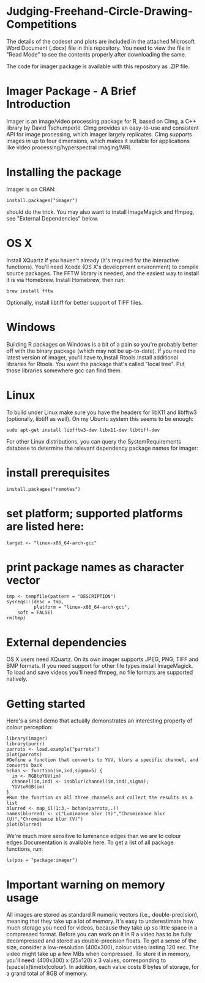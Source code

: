 # Judging-Freehand-Circle-Drawing-Competitions

The details of the codeset and plots are included in the attached Microsoft Word Document (.docx) file in this repository. 
You need to view the file in "Read Mode" to see the contents properly after downloading the same.

The code for imager package is available with this repository as .ZIP file.

Imager Package - A Brief Introduction
======================================

Imager is an image/video processing package for R, based on CImg, a C++ library by David Tschumperlé. CImg provides an easy-to-use and consistent API for image processing, which imager largely replicates. CImg supports images in up to four dimensions, which makes it suitable for applications like video processing/hyperspectral imaging/MRI.

Installing the package
======================
Imager is on CRAN:

    install.packages("imager")
should do the trick. You may also want to install ImageMagick and ffmpeg, see "External Dependencies" below.

OS X
======
Install XQuartz if you haven't already (it's required for the interactive functions). You'll need Xcode (OS X's development environment) to compile source packages. The FFTW library is needed, and the easiest way to install it is via Homebrew. Install Homebrew, then run:

    brew install fftw
Optionally, install libtiff for better support of TIFF files.

Windows
==========
Building R packages on Windows is a bit of a pain so you're probably better off with the binary package (which may not be up-to-date). If you need the latest version of imager, you'll have to,Install Rtools.Install additional libraries for Rtools. You want the package that's called "local tree". Put those libraries somewhere gcc can find them.

Linux
=======
To build under Linux make sure you have the headers for libX11 and libfftw3 (optionally, libtiff as well). On my Ubuntu system this seems to be enough:

    sudo apt-get install libfftw3-dev libx11-dev libtiff-dev
For other Linux distributions, you can query the SystemRequirements database to determine the relevant dependency package names for imager:

# install prerequisites
    install.packages("remotes")


# set platform; supported platforms are listed here: 
    target <- "linux-x86_64-arch-gcc"

# print package names as character vector
    tmp <- tempfile(pattern = "DESCRIPTION")
    sysreqs::(desc = tmp,
              platform = "linux-x86_64-arch-gcc",
        soft = FALSE)
    rm(tmp)

External dependencies
======================
OS X users need XQuartz. On its own imager supports JPEG, PNG, TIFF and BMP formats. If you need support for other file types install ImageMagick. To load and save videos you'll need ffmpeg, no file formats are supported natively.

Getting started
================
Here's a small demo that actually demonstrates an interesting property of colour perception:

    library(imager)
    library(purrr)
    parrots <- load.example("parrots")
    plot(parrots)
    #Define a function that converts to YUV, blurs a specific channel, and converts back
    bchan <- function(im,ind,sigma=5) { 
      im <- RGBtoYUV(im)
      channel(im,ind) <- isoblur(channel(im,ind),sigma); 
      YUVtoRGB(im)
    }
    #Run the function on all three channels and collect the results as a list
    blurred <- map_il(1:3,~ bchan(parrots,.))
    names(blurred) <- c("Luminance blur (Y)","Chrominance blur (U)","Chrominance blur (V)")
    plot(blurred)
We're much more sensitive to luminance edges than we are to colour edges.Documentation is available here. To get a list of all package functions, run:

    ls(pos = "package:imager")
    
Important warning on memory usage
===================================
All images are stored as standard R numeric vectors (i.e., double-precision), meaning that they take up a lot of memory. It's easy to underestimate how much storage you need for videos, because they take up so little space in a compressed format. Before you can work on it in R a video has to be fully decompressed and stored as double-precision floats. To get a sense of the size, consider a low-resolution (400x300), colour video lasting 120 sec. The video might take up a few MBs when compressed. To store it in memory, you'll need: (400x300) x (25x120) x 3 values, corresponding to (space)x(time)x(colour). In addition, each value costs 8 bytes of storage, for a grand total of 8GB of memory.
